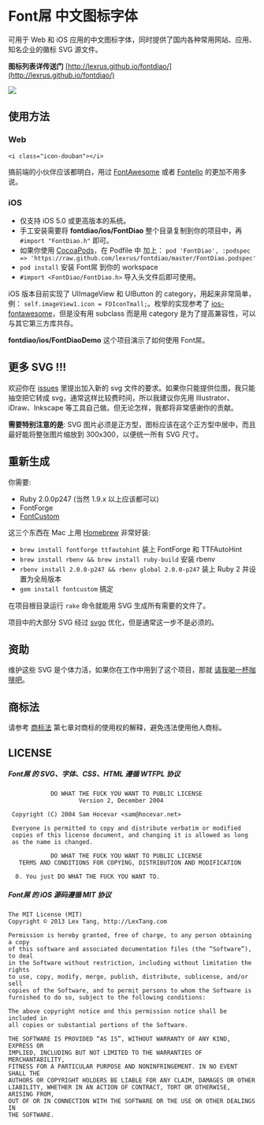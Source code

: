 # Font屌 中文图标字体
可用于 Web 和 iOS 应用的中文图标字体，同时提供了国内各种常用网站、应用、知名企业的徽标 SVG 源文件。

__图标列表详传送门__ [http://lexrus.github.io/fontdiao/](http://lexrus.github.io/fontdiao/)

![](https://raw.github.com/lexrus/fontdiao/master/assets/fontdiao_iphone.jpg)

## 使用方法
### Web
```
<i class="icon-douban"></i>
```
搞前端的小伙伴应该都明白，用过 [FontAwesome](http://fortawesome.github.io/Font-Awesome/) 或者 [Fontello](http://fontello.com) 的更加不用多说。


### iOS

* 仅支持 iOS 5.0 或更高版本的系统。
* 手工安装需要将 __fontdiao/ios/FontDiao__ 整个目录复制到你的项目中，再 ```#import "FontDiao.h"``` 即可。
* 如果你使用 [CocoaPods](http://cocoapods.org)，在 Podfile 中 加上：
```pod 'FontDiao', :podspec => 'https://raw.github.com/lexrus/fontdiao/master/FontDiao.podspec'```
* ```pod install``` 安装 Font屌 到你的 workspace
* ```#import <FontDiao/FontDiao.h>``` 导入头文件后即可使用。

iOS 版本目前实现了 UIImageView 和 UIButton 的 category，用起来非常简单，例： ```self.imageView1.icon = FDIconTmall;```。枚举的实现参考了 [ios-fontawesome](https://github.com/alexdrone/ios-fontawesome)，但是没有用 subclass 而是用 category 是为了提高兼容性，可以与其它第三方库共存。

__fontdiao/ios/FontDiaoDemo__ 这个项目演示了如何使用 Font屌。


## 更多 SVG !!!
欢迎你在 [issues](https://github.com/lexrus/fontdiao/issues?state=open) 里提出加入新的 svg 文件的要求。如果你只能提供位图，我只能抽空把它转成 svg，通常这样比较费时间，所以我建议你先用 Illustrator、iDraw、Inkscape 等工具自己做。但无论怎样，我都将非常感谢你的贡献。

__需要特别注意的是__:  SVG 图片必须是正方型，图标应该在这个正方型中居中，而且最好能将整张图片缩放到 300x300，以便统一所有 SVG 尺寸。


## 重新生成
你需要:

* Ruby 2.0.0p247 (当然 1.9.x 以上应该都可以)
* FontForge
* [FontCustom](http://fontcustom.com)

这三个东西在 Mac 上用 [Homebrew](http://brew.sh) 非常好装:

* ```brew install fontforge ttfautohint``` 装上 FontForge 和 TTFAutoHint
* ```brew install rbenv && brew install ruby-build``` 安装 rbenv
* ```rbenv install 2.0.0-p247 && rbenv global 2.0.0-p247``` 装上 Ruby 2 并设置为全局版本
* ```gem install fontcustom``` 搞定

在项目根目录运行 ```rake``` 命令就能用 SVG 生成所有需要的文件了。

项目中的大部分 SVG 经过 [svgo](https://github.com/svg/svgo) 优化，但是通常这一步不是必须的。


## 资助
维护这些 SVG 是个体力活，如果你在工作中用到了这个项目，那就 [请我喝一杯咖啡吧](http://me.alipay.com/lexrus)。


## 商标法
请参考 [商标法](http://baike.baidu.com/view/77684.htm) 第七章对商标的使用权的解释，避免违法使用他人商标。


## LICENSE

##### Font屌 的 SVG、字体、CSS、HTML 遵循 WTFPL 协议
```
            DO WHAT THE FUCK YOU WANT TO PUBLIC LICENSE
                    Version 2, December 2004

 Copyright (C) 2004 Sam Hocevar <sam@hocevar.net>

 Everyone is permitted to copy and distribute verbatim or modified
 copies of this license document, and changing it is allowed as long
 as the name is changed.

            DO WHAT THE FUCK YOU WANT TO PUBLIC LICENSE
   TERMS AND CONDITIONS FOR COPYING, DISTRIBUTION AND MODIFICATION

  0. You just DO WHAT THE FUCK YOU WANT TO.

```


##### Font屌 的 iOS 源码遵循 MIT 协议

```
The MIT License (MIT)
Copyright © 2013 Lex Tang, http://LexTang.com

Permission is hereby granted, free of charge, to any person obtaining a copy
of this software and associated documentation files (the “Software”), to deal
in the Software without restriction, including without limitation the rights
to use, copy, modify, merge, publish, distribute, sublicense, and/or sell
copies of the Software, and to permit persons to whom the Software is
furnished to do so, subject to the following conditions:

The above copyright notice and this permission notice shall be included in
all copies or substantial portions of the Software.

THE SOFTWARE IS PROVIDED “AS IS”, WITHOUT WARRANTY OF ANY KIND, EXPRESS OR
IMPLIED, INCLUDING BUT NOT LIMITED TO THE WARRANTIES OF MERCHANTABILITY,
FITNESS FOR A PARTICULAR PURPOSE AND NONINFRINGEMENT. IN NO EVENT SHALL THE
AUTHORS OR COPYRIGHT HOLDERS BE LIABLE FOR ANY CLAIM, DAMAGES OR OTHER
LIABILITY, WHETHER IN AN ACTION OF CONTRACT, TORT OR OTHERWISE, ARISING FROM,
OUT OF OR IN CONNECTION WITH THE SOFTWARE OR THE USE OR OTHER DEALINGS IN
THE SOFTWARE.
```
